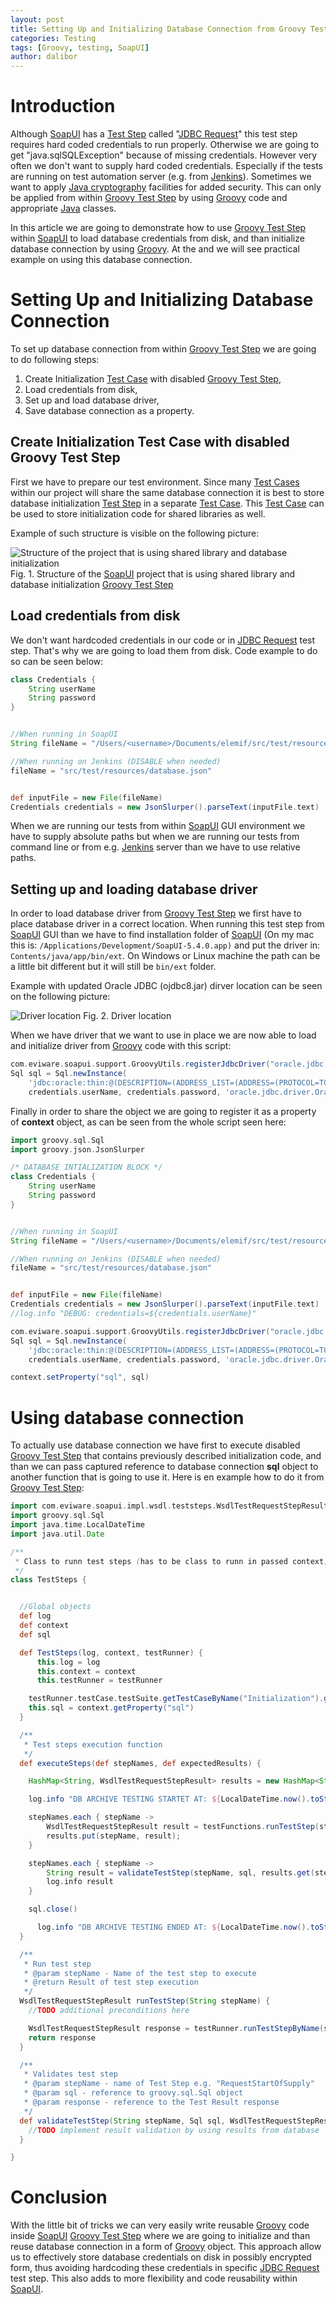 ```yaml
---
layout: post
title: Setting Up and Initializing Database Connection from Groovy Test Step in SoapUI
categories: Testing
tags: [Groovy, testing, SoapUI]
author: dalibor
---
```


# Introduction

Although [SoapUI](https://www.soapui.org/) has a [Test Step](https://www.soapui.org/docs/functional-testing/working-with-teststeps.html) called "[JDBC Request](https://www.soapui.org/jdbc/reference/the-jdbc-request-window.html)" this test step requires hard coded credentials to run properly. Otherwise we are going to get "java.sqlSQLException" because of missing credentials. However very often we don't want to supply hard coded credentials. Especially if the tests are running on test automation server (e.g. from [Jenkins](https://jenkins.io/)). Sometimes we want to apply [Java cryptography](https://www.oracle.com/technetwork/java/javase/downloads/jce8-download-2133166.html) facilities for added security. This can only be applied from within [Groovy Test Step](https://support.smartbear.com/readyapi/docs/soapui/steps/groovy.html) by using [Groovy](http://groovy-lang.org/) code and appropriate [Java](https://www.java.com/) classes.

In this article we are going to demonstrate how to use [Groovy Test Step](https://support.smartbear.com/readyapi/docs/soapui/steps/groovy.html) within [SoapUI](https://www.soapui.org/) to load database credentials from disk, and than initialize database connection by using [Groovy](http://groovy-lang.org/). At the and we will see practical example on using this database connection.

# Setting Up and Initializing Database Connection

To set up database connection from within [Groovy Test Step](https://support.smartbear.com/readyapi/docs/soapui/steps/groovy.html) we are going to do following steps:

1. Create Initialization [Test Case](https://www.soapui.org/docs/functional-testing/structuring-and-running-tests.html#1-Test-Structure) with disabled [Groovy Test Step](https://support.smartbear.com/readyapi/docs/soapui/steps/groovy.html),
2. Load credentials from disk,
3. Set up and load database driver,
4. Save database connection as a property.

## Create Initialization Test Case with disabled Groovy Test Step

First we have to prepare our test environment. Since many [Test Cases](https://www.soapui.org/docs/functional-testing/structuring-and-running-tests.html#1-Test-Structure) within our project will share the same database connection it is best to store database initialization [Test Step](https://www.soapui.org/docs/functional-testing/working-with-teststeps.html) in a separate [Test Case](https://www.soapui.org/docs/functional-testing/structuring-and-running-tests.html#1-Test-Structure). This [Test Case](https://www.soapui.org/docs/functional-testing/structuring-and-running-tests.html#1-Test-Structure) can be used to store initialization code for shared libraries as well.

Example of such structure is visible on the following picture:

![Structure of the project that is using shared library and database initialization](/images/2018-11-27-db-connection-in-soapui/Project_structure.png) Fig. 1\. Structure of the [SoapUI](https://www.soapui.org/) project that is using shared library and database initialization [Groovy Test Step](https://support.smartbear.com/readyapi/docs/soapui/steps/groovy.html)

## Load credentials from disk

We don't want hardcoded credentials in our code or in [JDBC Request](https://www.soapui.org/jdbc/reference/the-jdbc-request-window.html) test step. That's why we are going to load them from disk. Code example to do so can be seen below:

```groovy
class Credentials {
    String userName
    String password
}


//When running in SoapUI
String fileName = "/Users/<username>/Documents/elemif/src/test/resources/database.json"

//When running on Jenkins (DISABLE when needed)
fileName = "src/test/resources/database.json"


def inputFile = new File(fileName)
Credentials credentials = new JsonSlurper().parseText(inputFile.text)
```

When we are running our tests from within [SoapUI](https://www.soapui.org/) GUI environment we have to supply absolute paths but when we are running our tests from command line or from e.g. [Jenkins](https://jenkins.io/) server than we have to use relative paths.

## Setting up and loading database driver

In order to load database driver from [Groovy Test Step](https://support.smartbear.com/readyapi/docs/soapui/steps/groovy.html) we first have to place database driver in a correct location. When running this test step from [SoapUI](https://www.soapui.org/) GUI than we have to find installation folder of [SoapUI](https://www.soapui.org/) (On my mac this is: `/Applications/Development/SoapUI-5.4.0.app)` and put the driver in: `Contents/java/app/bin/ext`. On Windows or Linux machine the path can be a little bit different but it will still be `bin/ext` folder.

Example with updated Oracle JDBC (ojdbc8.jar) dirver location can be seen on the following picture:

![Driver location](/images/2018-11-27-db-connection-in-soapui/Driver-location.png) Fig. 2\. Driver location

When we have driver that we want to use in place we are now able to load and initialize driver from [Groovy](http://groovy-lang.org/) code with this script:

```groovy
com.eviware.soapui.support.GroovyUtils.registerJdbcDriver("oracle.jdbc.driver.OracleDriver")
Sql sql = Sql.newInstance(
    'jdbc:oracle:thin:@(DESCRIPTION=(ADDRESS_LIST=(ADDRESS=(PROTOCOL=TCP)(HOST=xxx.xxx.xxx.xx)(PORT=1521)))(CONNECT_DATA=(SERVICE_NAME=<service_name>)))',
    credentials.userName, credentials.password, 'oracle.jdbc.driver.OracleDriver')
```

Finally in order to share the object we are going to register it as a property of **context** object, as can be seen from the whole script seen here:

```groovy
import groovy.sql.Sql
import groovy.json.JsonSlurper

/* DATABASE INTIALIZATION BLOCK */
class Credentials {
    String userName
    String password
}


//When running in SoapUI
String fileName = "/Users/<username>/Documents/elemif/src/test/resources/database.json"

//When running on Jenkins (DISABLE when needed)
fileName = "src/test/resources/database.json"


def inputFile = new File(fileName)
Credentials credentials = new JsonSlurper().parseText(inputFile.text)
//log.info "DEBUG: credentials=${credentials.userName}"

com.eviware.soapui.support.GroovyUtils.registerJdbcDriver("oracle.jdbc.driver.OracleDriver")
Sql sql = Sql.newInstance(
    'jdbc:oracle:thin:@(DESCRIPTION=(ADDRESS_LIST=(ADDRESS=(PROTOCOL=TCP)(HOST=xx.xx.xx.xx)(PORT=1521)))(CONNECT_DATA=(SERVICE_NAME=custom_qa)))',
    credentials.userName, credentials.password, 'oracle.jdbc.driver.OracleDriver')

context.setProperty("sql", sql)
```

# Using database connection

To actually use database connection we have first to execute disabled [Groovy Test Step](https://support.smartbear.com/readyapi/docs/soapui/steps/groovy.html) that contains previously described initialization code, and than we can pass captured reference to database connection **sql** object to another function that is going to use it. Here is en example how to do it from [Groovy Test Step](https://support.smartbear.com/readyapi/docs/soapui/steps/groovy.html):

```groovy
import com.eviware.soapui.impl.wsdl.teststeps.WsdlTestRequestStepResult;
import groovy.sql.Sql
import java.time.LocalDateTime
import java.util.Date

/**
 * Class to runn test steps (has to be class to runn in passed context)
 */
class TestSteps {


  //Global objects
  def log
  def context
  def sql

  def TestSteps(log, context, testRunner) {
      this.log = log
      this.context = context
      this.testRunner = testRunner

    testRunner.testCase.testSuite.getTestCaseByName("Initialization").getTestStepByName("InitDB").run(testRunner, context)
    this.sql = context.getProperty("sql")
  }

  /**
   * Test steps execution function
   */
  def executeSteps(def stepNames, def expectedResults) {

    HashMap<String, WsdlTestRequestStepResult> results = new HashMap<String, WsdlTestRequestStepResult>()

    log.info "DB ARCHIVE TESTING STARTET AT: ${LocalDateTime.now().toString()}"

    stepNames.each { stepName ->
        WsdlTestRequestStepResult result = testFunctions.runTestStep(stepName);
        results.put(stepName, result);
    }

    stepNames.each { stepName ->
        String result = validateTestStep(stepName, sql, results.get(stepName), dbTestUtils.verify, expectedResults);
        log.info result
    }

    sql.close()

      log.info "DB ARCHIVE TESTING ENDED AT: ${LocalDateTime.now().toString()}"
  }

  /**
   * Run test step
   * @param stepName - Name of the test step to execute
   * @return Result of test step execution
   */
  WsdlTestRequestStepResult runTestStep(String stepName) {
    //TODO additional preconditions here

    WsdlTestRequestStepResult response = testRunner.runTestStepByName(stepName);
    return response
  }

  /**
   * Validates test step
   * @param stepName - name of Test Step e.g. "RequestStartOfSupply"
   * @param sql - reference to groovy.sql.Sql object
   * @param response - reference to the Test Result response
   */
  def validateTestStep(String stepName, Sql sql, WsdlTestRequestStepResult response) {
    //TODO implement result validation by using results from database
  }

}
```

# Conclusion

With the little bit of tricks we can very easily write reusable [Groovy](http://groovy-lang.org/) code inside [SoapUI](https://www.soapui.org/) [Groovy Test Step](https://support.smartbear.com/readyapi/docs/soapui/steps/groovy.html) where we are going to initialize and than reuse database connection in a form of [Groovy](http://groovy-lang.org/) object. This approach allow us to effectively store database credentials on disk in possibly encrypted form, thus avoiding hardcoding these credentials in specific [JDBC Request](https://www.soapui.org/jdbc/reference/the-jdbc-request-window.html) test step. This also adds to more flexibility and code reusability within [SoapUI](https://www.soapui.org/).
